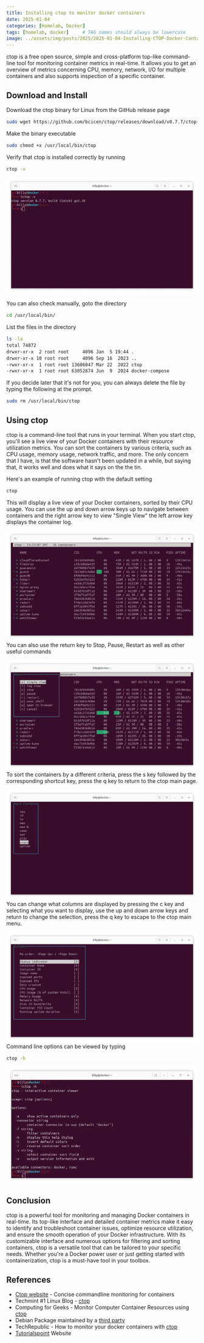 ```yaml
---
title: Installing ctop to monitor docker containers
date: 2025-01-04
categories: [Homelab, Docker]
tags: [homelab, docker]     # TAG names should always be lowercase
image: ../assets/img/posts/2025/2025-01-04-Installing-CTOP-Docker-Container/screencap.webp
---
```


ctop is a free open source, simple and cross-platform top-like command-line tool for monitoring container metrics in real-time. It allows you to get an overview of metrics concerning CPU, memory, network, I/O for multiple containers and also supports inspection of a specific container.

## Download and Install

Download the ctop binary for Linux from the GitHub release page

```bash
sudo wget https://github.com/bcicen/ctop/releases/download/v0.7.7/ctop-0.7.7-linux-amd64 -O /usr/local/bin/ctop
```

Make the binary executable

```bash
sudo chmod +x /usr/local/bin/ctop
```

Verify that ctop is installed correctly by running

```bash
ctop -v
```

![ctop version](../assets/img/posts/2025/2025-01-04-Installing-CTOP-Docker-Container/ctop_version.webp)

You can also check manually, goto the directory

```bash
cd /usr/local/bin/
```

List the files in the directory

```bash
ls -la
total 74872
drwxr-xr-x  2 root root     4096 Jan  5 19:44 .
drwxr-xr-x 10 root root     4096 Sep 16  2023 ..
-rwxr-xr-x  1 root root 13606047 Mar 22  2022 ctop
-rwxr-xr-x  1 root root 63052874 Jun  9  2024 docker-compose
```

If you decide later that it's not for you, you can always delete the file by typing the following at the prompt.

```bash
sudo rm /usr/local/bin/ctop
```

## Using ctop

ctop is a command-line tool that runs in your terminal. When you start ctop, you'll see a live view of your Docker containers with their resource utilization metrics. You can sort the containers by various criteria, such as CPU usage, memory usage, network traffic, and more. The only concern that I have, is that the software hasn't been updated in a while, but saying that, it works well and does what it says on the the tin.

Here's an example of running ctop with the default setting

```bash
ctop
```

This will display a live view of your Docker containers, sorted by their CPU usage. You can use the up and down arrow keys up to navigate between containers and the right arrow key to view "Single View" the left arrow key displays the container log.

![ctop](../assets/img/posts/2025/2025-01-04-Installing-CTOP-Docker-Container/ctop.webp)
You can also use the return key to Stop, Pause, Restart as well as other useful commands

![menu](../assets/img/posts/2025/2025-01-04-Installing-CTOP-Docker-Container/menu.webp)
To sort the containers by a different criteria, press the s key followed by the corresponding shortcut key, press the q key to return to the ctop main page.

![Sort](../assets/img/posts/2025/2025-01-04-Installing-CTOP-Docker-Container/sort.webp)
You can change what columns are displayed by pressing the c key and selecting what you want to display, use the up and down arrow keys and return to change the selection, press the q key to escape to the ctop main menu.

![Columns](../assets/img/posts/2025/2025-01-04-Installing-CTOP-Docker-Container/columns.webp)
Command line options can be viewed by typing

```bash
ctop -h
```

![Command Line](../assets/img/posts/2025/2025-01-04-Installing-CTOP-Docker-Container/ctop_commands.webp)

## Conclusion

ctop is a powerful tool for monitoring and managing Docker containers in real-time. Its top-like interface and detailed container metrics make it easy to identify and troubleshoot container issues, optimize resource utilization, and ensure the smooth operation of your Docker infrastructure. With its customizable interface and numerous options for filtering and sorting containers, ctop is a versatile tool that can be tailored to your specific needs. Whether you're a Docker power user or just getting started with containerization, ctop is a must-have tool in your toolbox.

## References

- [Ctop website](https://ctop.sh) - Concise commandline monitoring for containers
- Techmint #1 Linux Blog - [ctop](https://www.tecmint.com/ctop-monitor-docker-containers/)
- Computing for Geeks - Monitor Computer Container Resources using [ctop](https://computingforgeeks.com/monitor-docker-container-resources-using-ctop/)
- Debian Package maintained by a [third party](https://packages.azlux.fr/)
- TechRepublic - How to monitor your docker containers with [ctop](https://www.techrepublic.com/article/how-to-monitor-your-docker-containers-with-ctop/)
- [Tutorialspoint](https://www.tutorialspoint.com/ctop-ndash-top-like-interface-for-monitoring-docker-containers) Website
